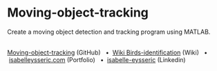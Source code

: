 # Moving-object-tracking
Create a moving object detection and tracking program using MATLAB.
<br/>
<br/>


[Moving-object-tracking](https://github.com/isabelleysseric/Moving-object-tracking) (GitHub)
&nbsp; • &nbsp;[Wiki Birds-identification](https://github.com/isabelleysseric/Moving-object-tracking/wiki) (Wiki)
&nbsp; • &nbsp;[isabelleysseric.com](https://isabelleysseric.com) (Portfolio)
&nbsp; • &nbsp;[isabelle-eysseric](https://www.linkedin.com/in/isabelle-eysseric/) (Linkedin)  
<br/>
<br/>

